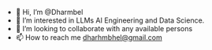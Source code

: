 - 👋 Hi, I’m @Dharmbel
- 👀 I’m interested in LLMs AI Engineering and Data Science. 
- 💞️ I’m looking to collaborate with any available persons
- 📫 How to reach me dharhmbhel@gmail.com

<!---
Dharmbel/Dharmbel is a ✨ special ✨ repository because its `README.md` (this file) appears on your GitHub profile.
You can click the Preview link to take a look at your changes.
--->
